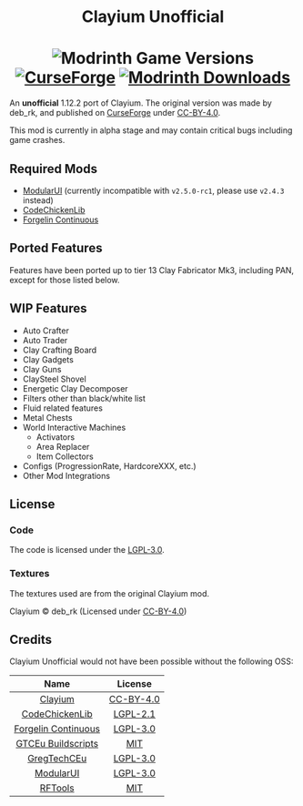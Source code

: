 <h1 align="center">Clayium Unofficial</h1>
<h1 align="center">
  <img alt="Modrinth Game Versions" src="https://img.shields.io/modrinth/game-versions/m5ogv9xL?style=for-the-badge">
  <br>
  <a href="https://www.curseforge.com/minecraft/mc-mods/clayium-unofficial"><img alt="CurseForge" src="https://cf.way2muchnoise.eu/1096085.svg?badge_style=for_the_badge"></a>
  <a href="https://modrinth.com/mod/clayium-unofficial"><img alt="Modrinth Downloads" src="https://img.shields.io/modrinth/dt/m5ogv9xL?style=for-the-badge&logo=modrinth&logoColor=1c1c1c&label=%20&labelColor=5ca424&color=2d2d2d"></a>
</h1>

An **unofficial** 1.12.2 port of Clayium.
The original version was made by deb_rk,
and published on [CurseForge](https://www.curseforge.com/minecraft/mc-mods/clayium) under [CC-BY-4.0](https://creativecommons.org/licenses/by/4.0/).

This mod is currently in alpha stage and may contain critical bugs including game crashes.

## Required Mods
- [ModularUI](https://github.com/CleanroomMC/ModularUI) (currently incompatible with `v2.5.0-rc1`, please use `v2.4.3` instead)
- [CodeChickenLib](https://github.com/TheCBProject/CodeChickenLib)
- [Forgelin Continuous](https://github.com/ChAoSUnItY/Forgelin-Continuous)

## Ported Features
Features have been ported up to tier 13 Clay Fabricator Mk3, 
including PAN, except for those listed below.

## WIP Features
- Auto Crafter
- Auto Trader
- Clay Crafting Board
- Clay Gadgets
- Clay Guns
- ClaySteel Shovel
- Energetic Clay Decomposer
- Filters other than black/white list
- Fluid related features
- Metal Chests
- World Interactive Machines
  - Activators
  - Area Replacer
  - Item Collectors
- Configs (ProgressionRate, HardcoreXXX, etc.)
- Other Mod Integrations

## License
### Code
The code is licensed under the [LGPL-3.0](https://github.com/TRCDevelopers/Clayium/blob/develop/LICENSE).

### Textures
The textures used are from the original Clayium mod.

Clayium © deb_rk (Licensed under [CC-BY-4.0](https://creativecommons.org/licenses/by/4.0/))

## Credits

Clayium Unofficial would not have been possible without the following OSS:

|                                   Name                                   |                                      License                                      |
|:------------------------------------------------------------------------:|:---------------------------------------------------------------------------------:|
|     [Clayium](https://www.curseforge.com/minecraft/mc-mods/clayium)      |             [CC-BY-4.0](https://creativecommons.org/licenses/by/4.0/)             |
|     [CodeChickenLib](https://github.com/TheCBProject/CodeChickenLib)     |  [LGPL-2.1](https://github.com/TheCBProject/CodeChickenLib/blob/master/LICENSE)   |
| [Forgelin Continuous](https://github.com/ChAoSUnItY/Forgelin-Continuous) | [LGPL-3.0](https://github.com/ChAoSUnItY/Forgelin-Continuous/blob/master/LICENSE) |
|    [GTCEu Buildscripts](https://github.com/GregTechCEu/Buildscripts)     |      [MIT](https://github.com/GregTechCEu/Buildscripts/blob/master/LICENSE)       |
|          [GregTechCEu](https://github.com/GregTechCEu/GregTech)          |      [LGPL-3.0](https://github.com/GregTechCEu/GregTech/blob/master/LICENSE)      |
|          [ModularUI](https://github.com/CleanroomMC/ModularUI)           |     [LGPL-3.0](https://github.com/CleanroomMC/ModularUI/blob/master/LICENSE)      |
|        [RFTools](https://github.com/McJtyMods/RFTools/tree/1.12)         |         [MIT](https://github.com/McJtyMods/RFTools/blob/1.12/LICENSE.md)          |
